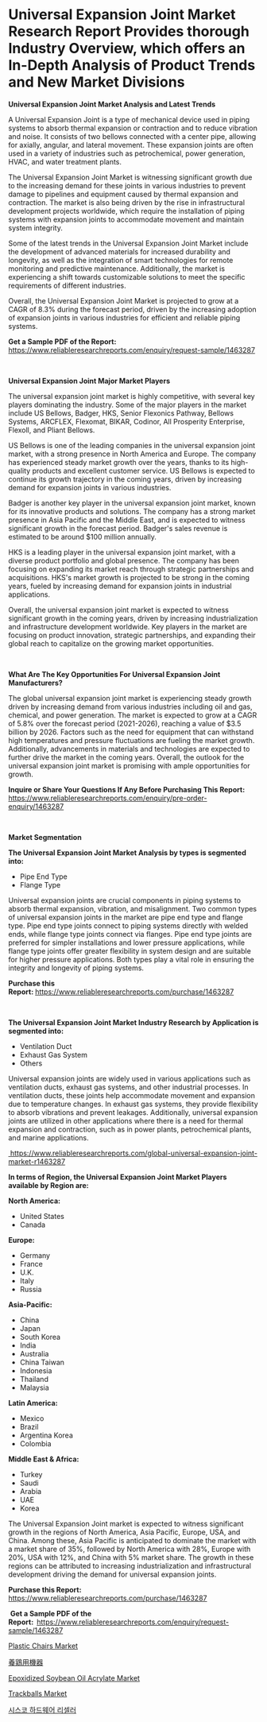 <p><h1>Universal Expansion Joint Market Research Report Provides thorough Industry Overview, which offers an In-Depth Analysis of Product Trends and New Market Divisions</h1></p><p><strong>Universal Expansion Joint Market Analysis and Latest Trends</strong></p>
<p><p>A Universal Expansion Joint is a type of mechanical device used in piping systems to absorb thermal expansion or contraction and to reduce vibration and noise. It consists of two bellows connected with a center pipe, allowing for axially, angular, and lateral movement. These expansion joints are often used in a variety of industries such as petrochemical, power generation, HVAC, and water treatment plants.</p><p>The Universal Expansion Joint Market is witnessing significant growth due to the increasing demand for these joints in various industries to prevent damage to pipelines and equipment caused by thermal expansion and contraction. The market is also being driven by the rise in infrastructural development projects worldwide, which require the installation of piping systems with expansion joints to accommodate movement and maintain system integrity.</p><p>Some of the latest trends in the Universal Expansion Joint Market include the development of advanced materials for increased durability and longevity, as well as the integration of smart technologies for remote monitoring and predictive maintenance. Additionally, the market is experiencing a shift towards customizable solutions to meet the specific requirements of different industries.</p><p>Overall, the Universal Expansion Joint Market is projected to grow at a CAGR of 8.3% during the forecast period, driven by the increasing adoption of expansion joints in various industries for efficient and reliable piping systems.</p></p>
<p><strong>Get a Sample PDF of the Report:&nbsp;</strong> <a href="https://www.reliableresearchreports.com/enquiry/request-sample/1463287">https://www.reliableresearchreports.com/enquiry/request-sample/1463287</a></p>
<p>&nbsp;</p>
<p><strong>Universal Expansion Joint Major Market Players</strong></p>
<p><p>The universal expansion joint market is highly competitive, with several key players dominating the industry. Some of the major players in the market include US Bellows, Badger, HKS, Senior Flexonics Pathway, Bellows Systems, ARCFLEX, Flexomat, BIKAR, Codinor, All Prosperity Enterprise, Flexoll, and Pliant Bellows.</p><p>US Bellows is one of the leading companies in the universal expansion joint market, with a strong presence in North America and Europe. The company has experienced steady market growth over the years, thanks to its high-quality products and excellent customer service. US Bellows is expected to continue its growth trajectory in the coming years, driven by increasing demand for expansion joints in various industries.</p><p>Badger is another key player in the universal expansion joint market, known for its innovative products and solutions. The company has a strong market presence in Asia Pacific and the Middle East, and is expected to witness significant growth in the forecast period. Badger's sales revenue is estimated to be around $100 million annually.</p><p>HKS is a leading player in the universal expansion joint market, with a diverse product portfolio and global presence. The company has been focusing on expanding its market reach through strategic partnerships and acquisitions. HKS's market growth is projected to be strong in the coming years, fueled by increasing demand for expansion joints in industrial applications.</p><p>Overall, the universal expansion joint market is expected to witness significant growth in the coming years, driven by increasing industrialization and infrastructure development worldwide. Key players in the market are focusing on product innovation, strategic partnerships, and expanding their global reach to capitalize on the growing market opportunities.</p></p>
<p>&nbsp;</p>
<p><strong>What Are The Key Opportunities For Universal Expansion Joint Manufacturers?</strong></p>
<p><p>The global universal expansion joint market is experiencing steady growth driven by increasing demand from various industries including oil and gas, chemical, and power generation. The market is expected to grow at a CAGR of 5.8% over the forecast period (2021-2026), reaching a value of $3.5 billion by 2026. Factors such as the need for equipment that can withstand high temperatures and pressure fluctuations are fueling the market growth. Additionally, advancements in materials and technologies are expected to further drive the market in the coming years. Overall, the outlook for the universal expansion joint market is promising with ample opportunities for growth.</p></p>
<p><strong>Inquire or Share Your Questions If Any Before Purchasing This Report:</strong> <a href="https://www.reliableresearchreports.com/enquiry/pre-order-enquiry/1463287">https://www.reliableresearchreports.com/enquiry/pre-order-enquiry/1463287</a></p>
<p>&nbsp;</p>
<p><strong>Market Segmentation</strong></p>
<p><strong>The Universal Expansion Joint Market Analysis by types is segmented into:</strong></p>
<p><ul><li>Pipe End Type</li><li>Flange Type</li></ul></p>
<p><p>Universal expansion joints are crucial components in piping systems to absorb thermal expansion, vibration, and misalignment. Two common types of universal expansion joints in the market are pipe end type and flange type. Pipe end type joints connect to piping systems directly with welded ends, while flange type joints connect via flanges. Pipe end type joints are preferred for simpler installations and lower pressure applications, while flange type joints offer greater flexibility in system design and are suitable for higher pressure applications. Both types play a vital role in ensuring the integrity and longevity of piping systems.</p></p>
<p><strong>Purchase this Report:&nbsp;</strong><a href="https://www.reliableresearchreports.com/purchase/1463287">https://www.reliableresearchreports.com/purchase/1463287</a></p>
<p>&nbsp;</p>
<p><strong>The Universal Expansion Joint Market Industry Research by Application is segmented into:</strong></p>
<p><ul><li>Ventilation Duct</li><li>Exhaust Gas System</li><li>Others</li></ul></p>
<p><p>Universal expansion joints are widely used in various applications such as ventilation ducts, exhaust gas systems, and other industrial processes. In ventilation ducts, these joints help accommodate movement and expansion due to temperature changes. In exhaust gas systems, they provide flexibility to absorb vibrations and prevent leakages. Additionally, universal expansion joints are utilized in other applications where there is a need for thermal expansion and contraction, such as in power plants, petrochemical plants, and marine applications.</p></p>
<p><a href="https://www.reliableresearchreports.com/global-universal-expansion-joint-market-r1463287">&nbsp;https://www.reliableresearchreports.com/global-universal-expansion-joint-market-r1463287</a></p>
<p><strong>In terms of Region, the Universal Expansion Joint Market Players available by Region are:</strong></p>
<p>
    <p> <strong> North America: </strong>
        <ul>
            <li>United States</li>
            <li>Canada</li>
        </ul>
        </p> 
    <p> <strong> Europe: </strong>
        <ul>
            <li>Germany</li>
            <li>France</li>
            <li>U.K.</li>
            <li>Italy</li>
            <li>Russia</li>
        </ul>
        </p> 
    <p> <strong> Asia-Pacific: </strong>
        <ul>
            <li>China</li>
            <li>Japan</li>
            <li>South Korea</li>
            <li>India</li>
            <li>Australia</li>
            <li>China Taiwan</li>
            <li>Indonesia</li>
            <li>Thailand</li>
            <li>Malaysia</li>
        </ul>
        </p> 
    <p> <strong> Latin America: </strong>
        <ul>
            <li>Mexico</li>
            <li>Brazil</li>
            <li>Argentina Korea</li>
            <li>Colombia</li>
        </ul>
        </p> 
    <p> <strong> Middle East & Africa: </strong>
        <ul>
            <li>Turkey</li>
            <li>Saudi</li>
            <li>Arabia</li>
            <li>UAE</li>
            <li>Korea</li>
        </ul>
    </p>
    </p>
<p><p>The Universal Expansion Joint market is expected to witness significant growth in the regions of North America, Asia Pacific, Europe, USA, and China. Among these, Asia Pacific is anticipated to dominate the market with a market share of 35%, followed by North America with 28%, Europe with 20%, USA with 12%, and China with 5% market share. The growth in these regions can be attributed to increasing industrialization and infrastructural development driving the demand for universal expansion joints.</p></p>
<p><strong>Purchase this Report: </strong><a href="https://www.reliableresearchreports.com/purchase/1463287">https://www.reliableresearchreports.com/purchase/1463287</a></p>
<p>&nbsp;<strong>Get a Sample PDF of the Report:&nbsp;&nbsp;</strong><a href="https://www.reliableresearchreports.com/enquiry/request-sample/1463287">https://www.reliableresearchreports.com/enquiry/request-sample/1463287</a></p>
<p><strong></strong></p>
<p><p><a href="https://www.linkedin.com/pulse/plastic-chairsnbspmarket-focuses-market-share-size-projected-dbkuc?trackingId=LOkyvrlv2eeitI7voByCvw%3D%3D">Plastic Chairs Market</a></p><p><a href="https://github.com/zekaoe592392/Market-Research-Report-List-1/blob/main/237984530812.md">養鶏用機器</a></p><p><a href="https://issuu.com/reportprime-2/docs/epoxidized-soybean-oil-acrylate-market-size-2030.p">Epoxidized Soybean Oil Acrylate Market</a></p><p><a href="https://www.linkedin.com/pulse/trackballs-market-analysis-sze-forecasted-period-from-xilme?trackingId=O9KqQBQ7MNC0XOJ9q3XiAg%3D%3D">Trackballs Market</a></p><p><a href="https://github.com/iansanftyord09878/Market-Research-Report-List-1/blob/main/125960428196.md">시스코 하드웨어 리셀러</a></p></p>